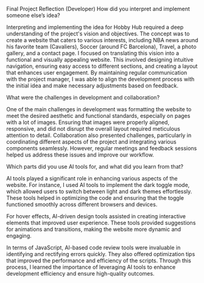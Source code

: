 Final Project Reflection (Developer)
How did you interpret and implement someone else’s idea?

Interpreting and implementing the idea for Hobby Hub required a deep understanding of the project's vision and objectives. The concept was to create a website that caters to various interests, including NBA news around his favorite team (Cavaliers), Soccer (around FC Barcelona), Travel, a photo gallery, and a contact page. I focused on translating this vision into a functional and visually appealing website. This involved designing intuitive navigation, ensuring easy access to different sections, and creating a layout that enhances user engagement. By maintaining regular communication with the project manager, I was able to align the development process with the initial idea and make necessary adjustments based on feedback.

What were the challenges in development and collaboration?

One of the main challenges in development was formatting the website to meet the desired aesthetic and functional standards, especially on pages with a lot of images. Ensuring that images were properly aligned, responsive, and did not disrupt the overall layout required meticulous attention to detail. Collaboration also presented challenges, particularly in coordinating different aspects of the project and integrating various components seamlessly. However, regular meetings and feedback sessions helped us address these issues and improve our workflow.

Which parts did you use AI tools for, and what did you learn from that?

AI tools played a significant role in enhancing various aspects of the website. For instance, I used AI tools to implement the dark toggle mode, which allowed users to switch between light and dark themes effortlessly. These tools helped in optimizing the code and ensuring that the toggle functioned smoothly across different browsers and devices.

For hover effects, AI-driven design tools assisted in creating interactive elements that improved user experience. These tools provided suggestions for animations and transitions, making the website more dynamic and engaging.

In terms of JavaScript, AI-based code review tools were invaluable in identifying and rectifying errors quickly. They also offered optimization tips that improved the performance and efficiency of the scripts. Through this process, I learned the importance of leveraging AI tools to enhance development efficiency and ensure high-quality outcomes.